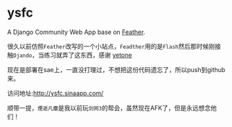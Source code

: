 ysfc
====

A Django Community Web App base on [Feather](https://github.com/yetone/Feather).   

很久以前仿照`Feather`改写的一个小站点，`Feadther`用的是`Flash`然后那时候刚接触`Djando`，当练习就弄了这东西，感谢 [yetone](https://github.com/yetone)

现在是部署在sae上，一直没打理过，不想把这份代码遗忘了，所以push到github来。  

访问地址:http://ysfc.sinaapp.com/ 

顺带一提，`煙逝凡塵`是我以前玩`剑网3`的帮会，虽然现在AFK了，但是永远想念他们！
